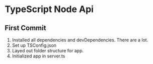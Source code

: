 # TypeScript Node Api

## First Commit

1. Installed all dependencies and devDependencies. There are a lot.
2. Set up TSConfig.json
3. Layed out folder structure for app.
4. Initialized app in server.ts
